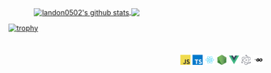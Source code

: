 <p align="center">
<div style="width: 80%;margin: 0 auto;dispaly:flex;align-item:center;justify-content:space-round;gap: 12px">
<a href="https://github-readme-stats.vercel.app/api?username=landon0502&show_icons=true&include_all_commits=true&theme=buefy&hide_border=true"> 
  <img align="center" src="https://github-readme-stats.vercel.app/api?username=landon0502&show_icons=true&include_all_commits=true&theme=buefy&hide_border=true" alt="landon0502's github stats" width="390"/> 
</a>
<a  href="https://github-readme-stats.vercel.app/api/top-langs/?username=landon0502&layout=compact&theme=buefy&hide_border=true"> 
  <img align="center" src="https://github-readme-stats.vercel.app/api/top-langs/?username=landon0502&layout=compact&theme=buefy&hide_border=true"  width="300"/> 
</a>
</div>



</p>

[![trophy](https://github-profile-trophy.vercel.app/?username=landon0502&margin-w=12&margin-h=12)](https://github.com/landon0502/github-profile-trophy)
<br/>

<br />

<p align="right">
<a><img height="20" alt="javascript" src="https://raw.githubusercontent.com/github/explore/80688e429a7d4ef2fca1e82350fe8e3517d3494d/topics/javascript/javascript.png"></a>
<a><img height="20" alt="typescript" src="https://raw.githubusercontent.com/github/explore/80688e429a7d4ef2fca1e82350fe8e3517d3494d/topics/typescript/typescript.png"></a>
<a><img height="20" alt="react" src="https://raw.githubusercontent.com/github/explore/80688e429a7d4ef2fca1e82350fe8e3517d3494d/topics/react/react.png"></a>
<a><img height="20" alt="nodejs" src="https://raw.githubusercontent.com/github/explore/80688e429a7d4ef2fca1e82350fe8e3517d3494d/topics/nodejs/nodejs.png"></a> 
<a><img height="20" alt="vue" src="https://raw.githubusercontent.com/github/explore/80688e429a7d4ef2fca1e82350fe8e3517d3494d/topics/vue/vue.png"></a> 
<a><img height="20" alt="electron" src="https://raw.githubusercontent.com/github/explore/80688e429a7d4ef2fca1e82350fe8e3517d3494d/topics/electron/electron.png"></a> 
<a><img height="20" alt="Go" src="https://raw.githubusercontent.com/github/explore/ccc16358ac4530c6a69b1b80c7223cd2744dea83/topics/go/go.png"></a> 
</p>
